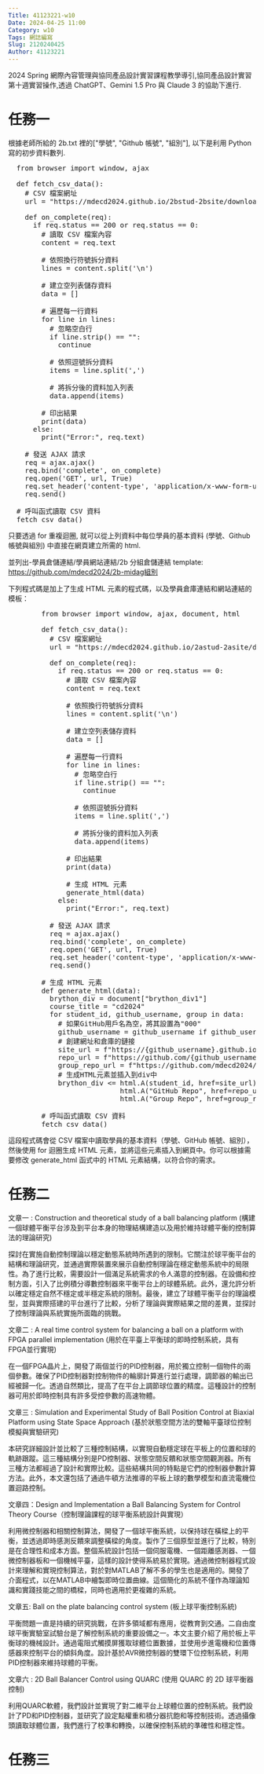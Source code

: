 ```yaml
---
Title: 41123221-w10
Date: 2024-04-25 11:00
Category: w10
Tags: 網誌編寫
Slug: 2120240425
Author: 41123221
---
```


2024 Spring 網際內容管理與協同產品設計實習課程教學導引,協同產品設計實習第十週實習操作,透過 ChatGPT、Gemini 1.5 Pro 與 Claude 3 的協助下進行.

<!-- PELICAN_END_SUMMARY -->

# 任務一
根據老師所給的 2b.txt 裡的["學號", "Github 帳號", "組別"], 以下是利用 Python 寫的初步資料數列.


<pre class="brush: python">
  from browser import window, ajax

  def fetch_csv_data():
    # CSV 檔案網址
    url = "https://mdecd2024.github.io/2bstud-2bsite/downloads/2b.txt"

    def on_complete(req):
      if req.status == 200 or req.status == 0:
        # 讀取 CSV 檔案內容
        content = req.text

        # 依照換行符號拆分資料
        lines = content.split('\n')

        # 建立空列表儲存資料
        data = []

        # 遍歷每一行資料
        for line in lines:
          # 忽略空白行
          if line.strip() == "":
            continue

          # 依照逗號拆分資料
          items = line.split(',')

          # 將拆分後的資料加入列表
          data.append(items)

        # 印出結果
        print(data)
      else:
        print("Error:", req.text)

    # 發送 AJAX 請求
    req = ajax.ajax()
    req.bind('complete', on_complete)
    req.open('GET', url, True)
    req.set_header('content-type', 'application/x-www-form-urlencoded')
    req.send()

  # 呼叫函式讀取 CSV 資料
  fetch_csv_data()
</pre>

只要透過 for 重複迴圈, 就可以從上列資料中每位學員的基本資料 (學號、Github 帳號與組別) 中直接在網頁建立所需的 html.

並列出-學員倉儲連結/學員網站連結/2b 分組倉儲連結 template: https://github.com/mdecd2024/2b-midag組別

下列程式碼是加上了生成 HTML 元素的程式碼，以及學員倉庫連結和網站連結的模板：
<pre class="brush: python">
        from browser import window, ajax, document, html

        def fetch_csv_data():
          # CSV 檔案網址
          url = "https://mdecd2024.github.io/2astud-2asite/downloads/2a.txt"

          def on_complete(req):
            if req.status == 200 or req.status == 0:
              # 讀取 CSV 檔案內容
              content = req.text

              # 依照換行符號拆分資料
              lines = content.split('\n')

              # 建立空列表儲存資料
              data = []

              # 遍歷每一行資料
              for line in lines:
                # 忽略空白行
                if line.strip() == "":
                  continue

                # 依照逗號拆分資料
                items = line.split(',')

                # 將拆分後的資料加入列表
                data.append(items)

              # 印出結果
              print(data)

              # 生成 HTML 元素
              generate_html(data)
            else:
              print("Error:", req.text)

          # 發送 AJAX 請求
          req = ajax.ajax()
          req.bind('complete', on_complete)
          req.open('GET', url, True)
          req.set_header('content-type', 'application/x-www-form-urlencoded')
          req.send()

        # 生成 HTML 元素
        def generate_html(data):
          brython_div = document["brython_div1"]
          course_title = "cd2024"
          for student_id, github_username, group in data:
            # 如果GitHub用戶名為空，將其設置為"000"
            github_username = github_username if github_username else "000"
            # 創建網址和倉庫的鏈接
            site_url = f"https://{github_username}.github.io/{course_title}"
            repo_url = f"https://github.com/{github_username}/{course_title}"
            group_repo_url = f"https://github.com/mdecd2024/2a-midag{group}"
            # 生成HTML元素並插入到div中
            brython_div <= html.A(student_id, href=site_url) + " | " + \
                           html.A("GitHub Repo", href=repo_url) + " | " + \
                           html.A("Group Repo", href=group_repo_url) + html.BR()

        # 呼叫函式讀取 CSV 資料
        fetch_csv_data()
</pre>

這段程式碼會從 CSV 檔案中讀取學員的基本資料（學號、GitHub 帳號、組別），然後使用 for 迴圈生成 HTML 元素，並將這些元素插入到網頁中。你可以根據需要修改 generate_html 函式中的 HTML 元素結構，以符合你的需求。
# 任務二

文章一 : Construction and theoretical study of a ball balancing platform (構建一個球體平衡平台涉及到平台本身的物理結構建造以及用於維持球體平衡的控制算法的理論研究)

探討在實施自動控制理論以穩定動態系統時所遇到的限制。它關注於球平衡平台的結構和理論研究，並通過實際裝置來展示自動控制理論在穩定動態系統中的局限性。為了進行比較，需要設計一個滿足系統需求的令人滿意的控制器。在設備和控制方面，引入了比例積分導數控制器來平衡平台上的球體系統。此外，還允許分析以確定穩定自然不穩定或半穩定系統的限制。最後，建立了球體平衡平台的理論模型，並與實際搭建的平台進行了比較，分析了理論與實際結果之間的差異，並探討了控制理論與系統實施所面臨的挑戰。

文章二 : A real time control system for balancing a ball on a platform with FPGA parallel implementation (用於在平臺上平衡球的即時控制系統，具有FPGA並行實現)

在一個FPGA晶片上，開發了兩個並行的PID控制器，用於獨立控制一個物件的兩個參數。確保了PID控制器對控制物件的輪廓計算進行並行處理，調節器的輸出已經被歸一化。透過自然類比，提高了在平台上調節球位置的精度。這種設計的控制器可用於即時控制具有許多受控參數的高速物體。

文章三 : Simulation and Experimental Study of Ball Position Control at Biaxial Platform using State Space Approach (基於狀態空間方法的雙軸平臺球位控制模擬與實驗研究)

本研究詳細設計並比較了三種控制結構，以實現自動穩定球在平板上的位置和球的軌跡跟蹤。這三種結構分別是PD控制器、狀態空間反饋和狀態空間觀測器。所有三種方法都經過了設計和實際比較。這些結構共同的特點是它們的控制器參數計算方法。此外，本文還包括了通過牛頓方法推導的平板上球的數學模型和直流電機位置迴路控制。

文章四：Design and Implementation a Ball Balancing System for Control Theory Course（控制理論課程的球平衡系統設計與實現）

利用微控制器和相關控制算法，開發了一個球平衡系統，以保持球在橫樑上的平衡，並透過即時感測反饋來調整橫樑的角度。製作了三個原型並進行了比較，特別是在合理性和成本方面。整個系統設計包括一個伺服電機、一個距離感測器、一個微控制器板和一個機械平臺，這樣的設計使得系統易於實現。通過微控制器程式設計來理解和實現控制算法，對於對MATLAB了解不多的學生也是適用的。開發了介面程式，以在MATLAB中繪製即時位置曲線。這個簡化的系統不僅作為理論知識和實踐技能之間的橋樑，同時也適用於更複雜的系統。

文章五: Ball on the plate balancing control system (板上球平衡控制系統)

平衡問題一直是持續的研究挑戰，在許多領域都有應用，從教育到交通。二自由度球平衡實驗室試驗台是了解控制系統的重要設備之一。本文主要介紹了用於板上平衡球的機械設計。通過電阻式觸摸屏獲取球體位置數據，並使用步進電機和位置傳感器來控制平台的傾斜角度。設計基於AVR微控制器的雙環下位控制系統，利用PID控制器來維持球體的平衡。

文章六 : 2D Ball Balancer Control using QUARC (使用 QUARC 的 2D 球平衡器控制)

利用QUARC軟體，我們設計並實現了對二維平台上球體位置的控制系統。我們設計了PD和PID控制器，並研究了設定點權重和積分器抗飽和等控制技術。透過攝像頭讀取球體位置，我們進行了校準和轉換，以確保控制系統的準確性和穩定性。

# 任務三